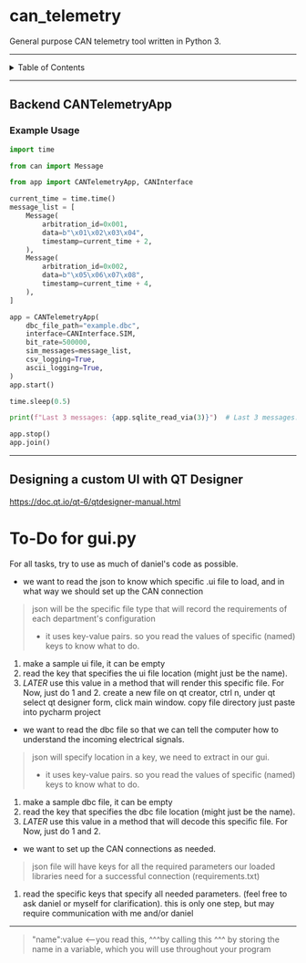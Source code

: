 # can_telemetry

General purpose CAN telemetry tool written in Python 3.

---

<details markdown="1">
  <summary>Table of Contents</summary>

</details>

---

## Backend CANTelemetryApp

### Example Usage

```python
import time

from can import Message

from app import CANTelemetryApp, CANInterface

current_time = time.time()
message_list = [
    Message(
        arbitration_id=0x001,
        data=b"\x01\x02\x03\x04",
        timestamp=current_time + 2,
    ),
    Message(
        arbitration_id=0x002,
        data=b"\x05\x06\x07\x08",
        timestamp=current_time + 4,
    ),
]

app = CANTelemetryApp(
    dbc_file_path="example.dbc",
    interface=CANInterface.SIM,
    bit_rate=500000,
    sim_messages=message_list,
    csv_logging=True,
    ascii_logging=True,
)
app.start()

time.sleep(0.5)

print(f"Last 3 messages: {app.sqlite_read_via(3)}")  # Last 3 messages.

app.stop()
app.join()
```

---

## Designing a custom UI with QT Designer

https://doc.qt.io/qt-6/qtdesigner-manual.html


# To-Do for gui.py
For all tasks, try to use as much of daniel's code as possible.

- we want to read the json to know which specific .ui file to load, and in what way we should set up the CAN connection
> json will be the specific file type that will record the requirements of each department's  configuration
>   - it uses key-value pairs. so you read the values of specific (named) keys to know what to do.

1) make a sample ui file, it can be empty
2) read the key that specifies the ui file location (might just be the name).
3) *LATER* use this value in a method that will render this specific file.
For Now, just  do 1 and 2.
create a new file on qt creator, ctrl n, under qt select qt designer form, click main window.
copy file directory just paste into pycharm project 

- we want to read the dbc file so that we can tell the computer how to understand the incoming electrical signals.
> json will specify location in a key, we need to extract in our gui.
>   - it uses key-value pairs. so you read the values of specific (named) keys to know what to do.

1) make a sample dbc file, it can be empty
2) read the key that specifies the dbc file location (might just be the name).
3) *LATER* use this value in a method that will decode this specific file.
For Now, just  do 1 and 2.

- we want to set up the CAN connections as needed.
> json file will have keys for all the required parameters our loaded libraries need for a successful connection (requirements.txt)
1) read the specific keys that specify all needed parameters. (feel free to ask daniel or myself for clarification).
this is only one step, but may require communication with me and/or daniel

---

>"name":value <--you read this,
>^^^by calling this
>^^^ by storing the name in a variable, which you will use throughout your program